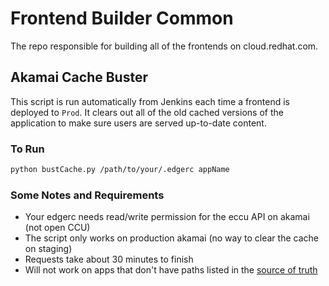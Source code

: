 # Frontend Builder Common

The repo responsible for building all of the frontends on cloud.redhat.com.

## Akamai Cache Buster

This script is run automatically from Jenkins each time a frontend is deployed
to `Prod`. It clears out all of the old cached versions of the application to make
sure users are served up-to-date content.

### To Run

```bash
python bustCache.py /path/to/your/.edgerc appName
```

### Some Notes and Requirements

* Your edgerc needs read/write permission for the eccu API on akamai (not open CCU)
* The script only works on production akamai (no way to clear the cache on staging)
* Requests take about 30 minutes to finish
* Will not work on apps that don't have paths listed in the [source of truth](https://github.com/RedHatInsights/cloud-services-config/blob/ci-beta/main.yml)
